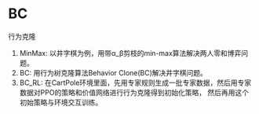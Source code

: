 # BC
行为克隆

1. MinMax: 以井字棋为例，用带α_β剪枝的min-max算法解决两人零和博弈问题。
2. BC: 用行为树克隆算法Behavior Clone(BC)解决井字棋问题。
3. BC_RL: 在CartPole环境里面，先用专家规则生成一批专家数据，然后用专家数据对PPO的策略和价值网络进行行为克隆得到初始化策略，
   然后再用这个初始策略与环境交互训练。